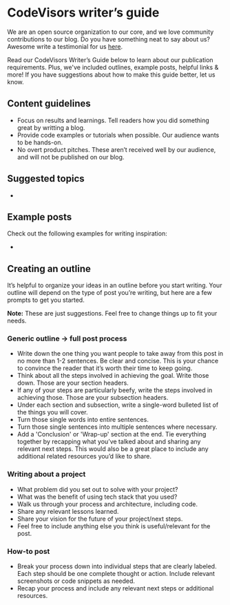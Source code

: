 # CodeVisors writer’s guide

We are an open source organization to our core, and we love community contributions to our blog. Do you have something neat to say about us? Awesome write a testimonial for us [here](https://github.com/CodeVisors/community-blogs).

Read our CodeVisors Writer’s Guide below to learn about our publication requirements.
Plus, we've included outlines, example posts, helpful links & more! If you have suggestions about how to make this guide better, let us know.

## Content guidelines 
- Focus on results and learnings. Tell readers how you did something great by writting a blog.
- Provide code examples or tutorials when possible. Our audience wants to be hands-on.
- No overt product pitches. These aren’t received well by our audience, and will not be published on our blog.

## Suggested topics

* 

## Example posts

Check out the following examples for writing inspiration:

* []()

## Creating an outline

It’s helpful to organize your ideas in an outline before you start writing. Your outline will depend on the type of post you’re writing, but here are a few prompts to get you started.

**Note:** These are just suggestions. Feel free to change things up to fit your needs.

### Generic outline -> full post process

* Write down the one thing you want people to take away from this post in no more than 1-2 sentences. Be clear and concise. This is your chance to convince the reader that it’s worth their time to keep going.
* Think about all the steps involved in achieving the goal. Write those down. Those are your section headers.
* If any of your steps are particularly beefy, write the steps involved in achieving those. Those are your subsection headers.
* Under each section and subsection, write a single-word bulleted list of the things you will cover.
* Turn those single words into entire sentences.
* Turn those single sentences into multiple sentences where necessary.
* Add a 'Conclusion' or 'Wrap-up' section at the end. Tie everything together by recapping what you’ve talked about and sharing any relevant next steps. This would also be a great place to include any additional related resources you’d like to share.

### Writing about a project

*   What problem did you set out to solve with your project?
*   What was the benefit of using tech stack that you used?
*   Walk us through your process and architecture, including code.
*   Share any relevant lessons learned.
*   Share your vision for the future of your project/next steps.
*   Feel free to include anything else you think is useful/relevant for the post.

### How-to post

* Break your process down into individual steps that are clearly labeled. Each step should be one complete thought or action. Include relevant screenshots or code snippets as needed.
* Recap your process and include any relevant next steps or additional resources.
